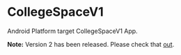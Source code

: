 # CollegeSpaceV1
Android Platform target CollegeSpaceV1 App.

**Note:** Version 2 has been released. Please check that [out](https://github.com/CollegeSpace/CollegeSpaceV2).
